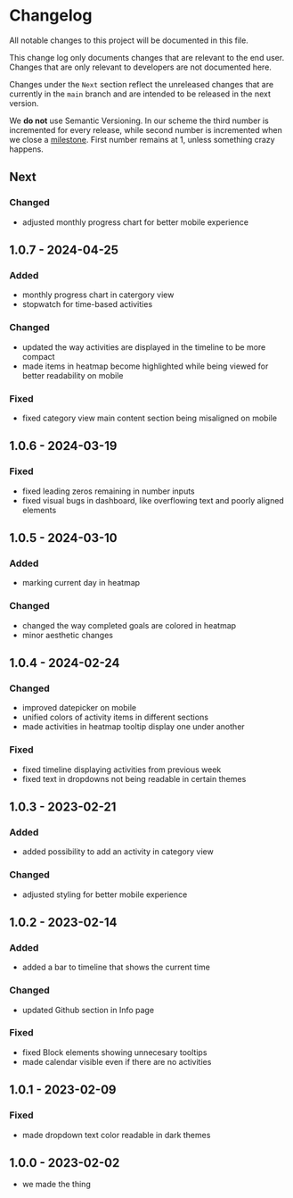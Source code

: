 # Changelog

All notable changes to this project will be documented in this file.

This change log only documents changes that are relevant to the end user. Changes that are only relevant to developers are not documented here.

Changes under the `Next` section reflect the unreleased changes that are currently in the `main` branch and are intended to be released in the next version.

We **do not** use Semantic Versioning. In our scheme the third number is incremented for every release, while second number is incremented when we close a [milestone](https://github.com/habiteam/habitea/milestones). First number remains at 1, unless something crazy happens.

## Next

### Changed

- adjusted monthly progress chart for better mobile experience

## 1.0.7 - 2024-04-25

### Added

- monthly progress chart in catergory view
- stopwatch for time-based activities

### Changed

- updated the way activities are displayed in the timeline to be more compact
- made items in heatmap become highlighted while being viewed for better readability on mobile

### Fixed

- fixed category view main content section being misaligned on mobile

## 1.0.6 - 2024-03-19

### Fixed

- fixed leading zeros remaining in number inputs
- fixed visual bugs in dashboard, like overflowing text and poorly aligned elements

## 1.0.5 - 2024-03-10

### Added

- marking current day in heatmap

### Changed

- changed the way completed goals are colored in heatmap
- minor aesthetic changes

## 1.0.4 - 2024-02-24

### Changed

- improved datepicker on mobile
- unified colors of activity items in different sections
- made activities in heatmap tooltip display one under another

### Fixed

- fixed timeline displaying activities from previous week
- fixed text in dropdowns not being readable in certain themes

## 1.0.3 - 2023-02-21

### Added

- added possibility to add an activity in category view

### Changed

- adjusted styling for better mobile experience

## 1.0.2 - 2023-02-14

### Added

- added a bar to timeline that shows the current time

### Changed

- updated Github section in Info page

### Fixed

- fixed Block elements showing unnecesary tooltips
- made calendar visible even if there are no activities

## 1.0.1 - 2023-02-09

### Fixed

- made dropdown text color readable in dark themes

## 1.0.0 - 2023-02-02

- we made the thing
